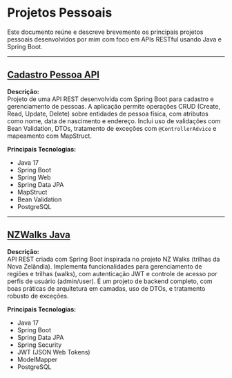 # Projetos Pessoais

Este documento reúne e descreve brevemente os principais projetos pessoais desenvolvidos por mim com foco em APIs RESTful usando Java e Spring Boot.

---

## [Cadastro Pessoa API](https://github.com/dougluciano2/cadastro-pessoa-api)

**Descrição:**  
Projeto de uma API REST desenvolvida com Spring Boot para cadastro e gerenciamento de pessoas. A aplicação permite operações CRUD (Create, Read, Update, Delete) sobre entidades de pessoa física, com atributos como nome, data de nascimento e endereço. Inclui uso de validações com Bean Validation, DTOs, tratamento de exceções com `@ControllerAdvice` e mapeamento com MapStruct.

**Principais Tecnologias:**  
- Java 17  
- Spring Boot  
- Spring Web  
- Spring Data JPA  
- MapStruct  
- Bean Validation  
- PostgreSQL  

---

## [NZWalks Java](https://github.com/dougluciano2/NZWalks-java)

**Descrição:**  
API REST criada com Spring Boot inspirada no projeto NZ Walks (trilhas da Nova Zelândia). Implementa funcionalidades para gerenciamento de regiões e trilhas (walks), com autenticação JWT e controle de acesso por perfis de usuário (admin/user). É um projeto de backend completo, com boas práticas de arquitetura em camadas, uso de DTOs, e tratamento robusto de exceções.

**Principais Tecnologias:**  
- Java 17  
- Spring Boot  
- Spring Data JPA  
- Spring Security  
- JWT (JSON Web Tokens)  
- ModelMapper  
- PostgreSQL  
